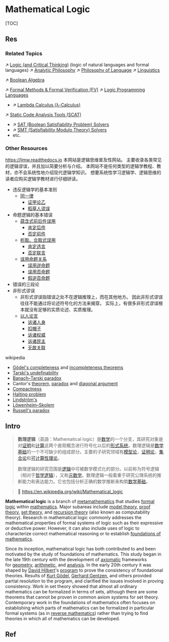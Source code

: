 # Mathematical Logic

[TOC]



## Res
### Related Topics
↗ [Logic (and Critical Thinking)](../../../Other%20Networks%20of%20Knowledge/♂%20Philosophy/Philosophy%20by%20Disciplines%20&%20Topics/🎼%20Logic%20(and%20Critical%20Thinking)/Logic%20(and%20Critical%20Thinking).md) (logic of natural languages and formal languages)
↗ [Analytic Philosophy](../../../Other%20Networks%20of%20Knowledge/♂%20Philosophy/Philosophy%20by%20Chronology/Contemporary%20Philosophy/Analytic%20Philosophy/Analytic%20Philosophy.md)
↗ [Philosophy of Language](../../../Other%20Networks%20of%20Knowledge/♂%20Philosophy/Philosophy%20by%20Disciplines%20&%20Topics/Philosophy%20of%20Language/Philosophy%20of%20Language.md)
↗ [Linguistics](../../../Other%20Networks%20of%20Knowledge/Arts%20&%20Cultures/📃%20Language%20&%20Literature/Linguistics/Linguistics.md)

↗ [Boolean Algebra](../🧊%20Algebra/Boolean%20Algebra/Boolean%20Algebra.md)

↗ [Formal Methods & Formal Verification (FV)](../../CyberSecurity/🏰%20Cybersecurity%20Basics%20&%20InfoSec/🍦%20Software%20Security/🪆%20Software%20Analysis%20&%20Binary%20Engineering/📌%20Software%20Analysis%20Basics/🙇‍♂️%20Formal%20Methods%20&%20Formal%20Verification%20(FV)/Formal%20Methods%20&%20Formal%20Verification%20(FV).md)
↗ [Logic Programming Languages](../../🔑%20CS%20Core/👩‍💻%20Computer%20Languages%20&%20Programming%20Methodology/Other%20Languages%20for%20Specific%20Areas/Logic%20Programming%20Languages/Logic%20Programming%20Languages.md)
- ↗ [Lambda Calculus (λ-Calculus)](../../🔑%20CS%20Core/👩‍💻%20Computer%20Languages%20&%20Programming%20Methodology/Other%20Languages%20for%20Specific%20Areas/Logic%20Programming%20Languages/Lambda%20Calculus%20(λ-Calculus).md)

↗ [Static Code Analysis Tools (SCAT)](../../CyberSecurity/☠️%20Kill%20Chain%20&%20Security%20Tool%20Box/🔞%20Software%20Analysis%20Tools/⛰️%20Static%20Code%20Analysis%20Tools%20(SCAT)/Static%20Code%20Analysis%20Tools%20(SCAT).md)
- ↗ [SAT (Boolean Satisfiability Problem) Solvers](../../CyberSecurity/☠️%20Kill%20Chain%20&%20Security%20Tool%20Box/🔞%20Software%20Analysis%20Tools/⛰️%20Static%20Code%20Analysis%20Tools%20(SCAT)/♊️%20Symbolic%20Execution%20&%20Constrain%20Solvers/SAT%20(Boolean%20Satisfiability%20Problem)%20Solvers/SAT%20(Boolean%20Satisfiability%20Problem)%20Solvers.md)
- ↗ [SMT (Satisfiability Modulo Theory) Solvers](../../CyberSecurity/☠️%20Kill%20Chain%20&%20Security%20Tool%20Box/🔞%20Software%20Analysis%20Tools/⛰️%20Static%20Code%20Analysis%20Tools%20(SCAT)/♊️%20Symbolic%20Execution%20&%20Constrain%20Solvers/SMT%20(Satisfiability%20Modulo%20Theory)%20Solvers/SMT%20(Satisfiability%20Modulo%20Theory)%20Solvers.md)
- etc.



### Other Resources
https://ljmw.readthedocs.io
本网站是逻辑思维普及性网站。 主要收录各类常见的逻辑谬误，并且加以简要分析与介绍。 本网站不是任何类型的逻辑学教程、教材，亦不会系统性地介绍现代逻辑学知识。 想要系统性学习逻辑学、逻辑思维的读者应购买逻辑学教材进行仔细研读。
- 违反逻辑学的基本准则
	- [同一律](https://ljmw.readthedocs.io/jbzz/tyl.html)
	    - [证甲论乙](https://ljmw.readthedocs.io/jbzz/tyl.html#id2)
	    - [稻草人谬误](https://ljmw.readthedocs.io/jbzz/tyl.html#id4)
- 命题逻辑的基本错误
	- [蕴含式前后件误用](https://ljmw.readthedocs.io/mtlj/yunhanshi.html)
	    - [肯定后件](https://ljmw.readthedocs.io/mtlj/yunhanshi.html#id2)
	    - [否定前件](https://ljmw.readthedocs.io/mtlj/yunhanshi.html#id3)
	- [析取、合取式误用](https://ljmw.readthedocs.io/mtlj/xqhq.html)
	    - [肯定选言](https://ljmw.readthedocs.io/mtlj/xqhq.html#id2)
	    - [否定联言](https://ljmw.readthedocs.io/mtlj/xqhq.html#id3)
	- [误用命题关系](https://ljmw.readthedocs.io/mtlj/mtgx.html)
	    - [误用逆命题](https://ljmw.readthedocs.io/mtlj/mtgx.html#id2)
	    - [误用否命题](https://ljmw.readthedocs.io/mtlj/mtgx.html#id4)
	    - [假逆否命题](https://ljmw.readthedocs.io/mtlj/mtgx.html#id5)
- 错误的三段论
- 非形式谬误
	- 非形式谬误指错误之处不在逻辑推理上，而在其他地方。 因此非形式谬误往往不能通过将论述符号化的方法来揭穿。 实际上，有很多非形式谬误根本就没有足够的实质论述、实质推理。
	- [以人论言](https://ljmw.readthedocs.io/fxs/yrly.html)
	    - [诉诸人身](https://ljmw.readthedocs.io/fxs/yrly.html#id2)
	    - [扣帽子](https://ljmw.readthedocs.io/fxs/yrly.html#id3)
	    - [诉诸权威](https://ljmw.readthedocs.io/fxs/yrly.html#id4)
	    - [诉诸民主](https://ljmw.readthedocs.io/fxs/yrly.html#id5)
	    - [无故关联](https://ljmw.readthedocs.io/fxs/yrly.html#id6)

wikipedia
- [Gödel's completeness](https://en.wikipedia.org/wiki/G%C3%B6del%27s_completeness_theorem "Gödel's completeness theorem") and [incompleteness theorems](https://en.wikipedia.org/wiki/G%C3%B6del%27s_incompleteness_theorems "Gödel's incompleteness theorems")
- [Tarski's undefinability](https://en.wikipedia.org/wiki/Tarski%27s_undefinability_theorem "Tarski's undefinability theorem")
- [Banach–Tarski paradox](https://en.wikipedia.org/wiki/Banach%E2%80%93Tarski_paradox "Banach–Tarski paradox")
- Cantor's [theorem,](https://en.wikipedia.org/wiki/Cantor%27s_theorem "Cantor's theorem") [paradox](https://en.wikipedia.org/wiki/Cantor%27s_paradox "Cantor's paradox") and [diagonal argument](https://en.wikipedia.org/wiki/Cantor%27s_diagonal_argument "Cantor's diagonal argument")
- [Compactness](https://en.wikipedia.org/wiki/Compactness_theorem "Compactness theorem")
- [Halting problem](https://en.wikipedia.org/wiki/Halting_problem "Halting problem")
- [Lindström's](https://en.wikipedia.org/wiki/Lindstr%C3%B6m%27s_theorem "Lindström's theorem")
- [Löwenheim–Skolem](https://en.wikipedia.org/wiki/L%C3%B6wenheim%E2%80%93Skolem_theorem "Löwenheim–Skolem theorem")
- [Russell's paradox](https://en.wikipedia.org/wiki/Russell%27s_paradox "Russell's paradox")



## Intro
> **数理逻辑**（英語：Mathematical logic）是[数学](https://zh.wikipedia.org/wiki/%E6%95%B0%E5%AD%A6 "数学")的一个分支，其研究对象是对[证明](https://zh.wikipedia.org/wiki/%E6%95%B0%E5%AD%A6%E8%AF%81%E6%98%8E "数学证明")和[计算](https://zh.wikipedia.org/wiki/%E8%AE%A1%E7%AE%97 "计算")这两个直观概念进行符号化以后的[形式系统](https://zh.wikipedia.org/wiki/%E5%BD%A2%E5%BC%8F%E7%B3%BB%E7%BB%9F "形式系统")。数理逻辑是[数学基础](https://zh.wikipedia.org/wiki/%E6%95%B0%E5%AD%A6%E5%9F%BA%E7%A1%80 "数学基础")的一个不可缺少的组成部分。主要的子研究领域有[模型论](https://zh.wikipedia.org/wiki/%E6%A8%A1%E5%9E%8B%E8%AE%BA "模型论")，[证明论](https://zh.wikipedia.org/wiki/%E8%AF%81%E6%98%8E%E8%AE%BA "证明论")，[集合论](https://zh.wikipedia.org/wiki/%E9%9B%86%E5%90%88%E8%AE%BA "集合论")和[可计算性理论](https://zh.wikipedia.org/wiki/%E5%8F%AF%E8%AE%A1%E7%AE%97%E6%80%A7%E7%90%86%E8%AE%BA "可计算性理论")。
> 
> 数理逻辑的研究范围是[逻辑](https://zh.wikipedia.org/wiki/%E9%80%BB%E8%BE%91 "逻辑")中可被数学模式化的部分。以前称为符号逻辑（相对于[哲学逻辑](https://zh.wikipedia.org/wiki/%E5%93%B2%E5%AD%A6%E9%80%BB%E8%BE%91 "哲学逻辑")），又称[元数学](https://zh.wikipedia.org/wiki/%E5%85%83%E6%95%B0%E5%AD%A6 "元数学")。数理逻辑一般着重于研究公理系统的推断能力和表达能力。它也包括分析正确的数学推断来构筑[数学基础](https://zh.wikipedia.org/wiki/%E6%95%B0%E5%AD%A6%E5%9F%BA%E7%A1%80 "数学基础")。

> 🔗 https://en.wikipedia.org/wiki/Mathematical_logic

**Mathematical logic** is a branch of [metamathematics](https://en.wikipedia.org/wiki/Metamathematics "Metamathematics") that studies [formal logic](https://en.wikipedia.org/wiki/Logic#Formal_logic "Logic") within [mathematics](https://en.wikipedia.org/wiki/Mathematics "Mathematics"). Major subareas include [model theory](https://en.wikipedia.org/wiki/Model_theory "Model theory"), [proof theory](https://en.wikipedia.org/wiki/Proof_theory "Proof theory"), [set theory](https://en.wikipedia.org/wiki/Set_theory "Set theory"), and [recursion theory](https://en.wikipedia.org/wiki/Recursion_theory "Recursion theory") (also known as computability theory). Research in mathematical logic commonly addresses the mathematical properties of formal systems of logic such as their expressive or deductive power. However, it can also include uses of logic to characterize correct mathematical reasoning or to establish [foundations of mathematics](https://en.wikipedia.org/wiki/Foundations_of_mathematics "Foundations of mathematics").

Since its inception, mathematical logic has both contributed to and been motivated by the study of foundations of mathematics. This study began in the late 19th century with the development of [axiomatic](https://en.wikipedia.org/wiki/Axiom "Axiom") frameworks for [geometry](https://en.wikipedia.org/wiki/Geometry "Geometry"), [arithmetic](https://en.wikipedia.org/wiki/Arithmetic "Arithmetic"), and [analysis](https://en.wikipedia.org/wiki/Mathematical_analysis "Mathematical analysis"). In the early 20th century it was shaped by [David Hilbert](https://en.wikipedia.org/wiki/David_Hilbert "David Hilbert")'s [program](https://en.wikipedia.org/wiki/Hilbert%27s_program "Hilbert's program") to prove the consistency of foundational theories. Results of [Kurt Gödel](https://en.wikipedia.org/wiki/Kurt_G%C3%B6del "Kurt Gödel"), [Gerhard Gentzen](https://en.wikipedia.org/wiki/Gerhard_Gentzen "Gerhard Gentzen"), and others provided partial resolution to the program, and clarified the issues involved in proving consistency. Work in set theory showed that almost all ordinary mathematics can be formalized in terms of sets, although there are some theorems that cannot be proven in common axiom systems for set theory. Contemporary work in the foundations of mathematics often focuses on establishing which parts of mathematics can be formalized in particular formal systems (as in [reverse mathematics](https://en.wikipedia.org/wiki/Reverse_mathematics "Reverse mathematics")) rather than trying to find theories in which all of mathematics can be developed.



## Ref
[也谈数理逻辑]: http://niwatori.io/2017/01/13/mathematical-logic/
[数理逻辑]: https://zh.wikipedia.org/wiki/数理逻辑#数理逻辑和计算机科学的关系

[语言学和语言哲学，逻辑学间的关系和区别是什么？ - 空想的理论家的回答 - 知乎]: https://www.zhihu.com/question/592258937/answer/2967123658

